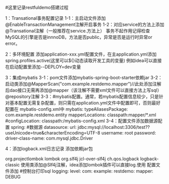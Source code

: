 #这里记录restfuldemo搭建过程

1：Transational事务配置记录
1-1：主启动文件添加@EnableTransactionManagement注解开启事务
1-2：对应service的方法上添加@Transational注解（一般推荐在service.方法上）
事务不起作用记得检查MySQL的引擎是否是innnoDB，方法是否public，异常是否是运行时异常or error。

2：多环境配置
添加application-xxx.yml配置文件，在主application.yml添加spring.profiles.active(这里可以${}动态读取开发工具的变量)
例如idea可以直接在启动配置里添加--DEPLOY=dev变量

3：集成mybatis
3-1：pom文件添加mybatis-spring-boot-starter依赖jar
3-2：启动类添加@MapperScan("com.example.restdemo.mapper")//此处添加注解后dao接口无需再添加@mapper（该注解不需要xml文件可以直接方法上写sql） @repository注解
3-3：#mybatis配置。通常，若mybatis配置信息较少，只是针对基本配置无需复杂配置，则只需在application.yml文件中配置即可，否则最好配置在 mybatis-config.xml中
    mybatis:
      typeAliasesPackage: com.example.restdemo.entity
      mapperLocations: classpath:mapper/*.xml
      #configLocation: classpath:/mybatis-config.xml
3-4：配置文件添加数据源配置
    spring:
      #数据源
      datasource:
        url: jdbc:mysql://localhost:3306/test??useUnicode=true&amp;characterEncoding=UTF-8
        username: root
        password:
        driver-class-name: com.mysql.jdbc.Driver
 
 4：添加logback.xml日志记录
 添加依赖jar包
 <!-- lombok依赖-->
<dependency>
   <groupId>org.projectlombok</groupId>
   <artifactId>lombok</artifactId>
</dependency>
<!--Slf4j 依赖-->
<dependency>
   <groupId>org.slf4j</groupId>
   <artifactId>jcl-over-slf4j</artifactId>
</dependency>
<!-- logback 依赖 是slf4j的实现-->
<dependency>
   <groupId>ch.qos.logback</groupId>
   <artifactId>logback-classic</artifactId>
</dependency>
使用类添加@Slf4j注解，idea添加lombok插件可以直接log.使用
 配置文件添加 #控制台打印sql
     logging:
         level:
           com:
             example:
               restdemo:
                 mapper: DEBUG
